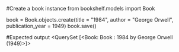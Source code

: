 #Create a book instance
from bookshelf.models import Book

book = Book.objects.create(title = "1984", author = "George Orwell", publication_year = 1949)
book.save()

#Expected output
<QuerySet [<Book: Book : 1984 by George Orwell (1949)>]>